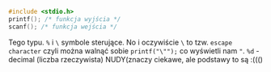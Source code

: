 ```c
#include <stdio.h>
printf(); /* funkcja wyjścia */
scanf(); /* funkcja wejścia */
```
Tego typu.
`%` i `\` symbole sterujące.
No i oczywiście `\` to tzw. `escape character` czyli można walnąć sobie `printf("\"");` co wyświetli nam `"`.
`%d` - decimal (liczba rzeczywista)
NUDY(znaczy ciekawe, ale podstawy to są :((()